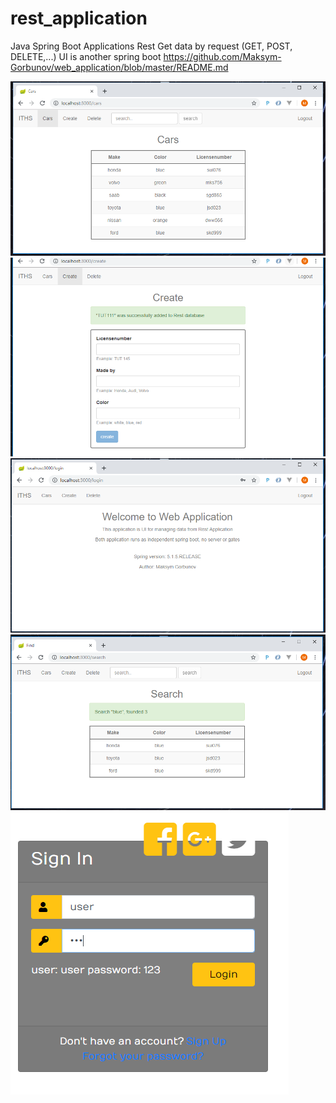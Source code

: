 # rest_application

Java Spring Boot Applications
Rest
Get data by request (GET, POST, DELETE,...)
UI is another spring boot https://github.com/Maksym-Gorbunov/web_application/blob/master/README.md

![](info/page1.PNG)
![](info/page2.PNG)
![](info/page3.PNG)
![](info/page4.PNG)
![](info/page5.PNG)

